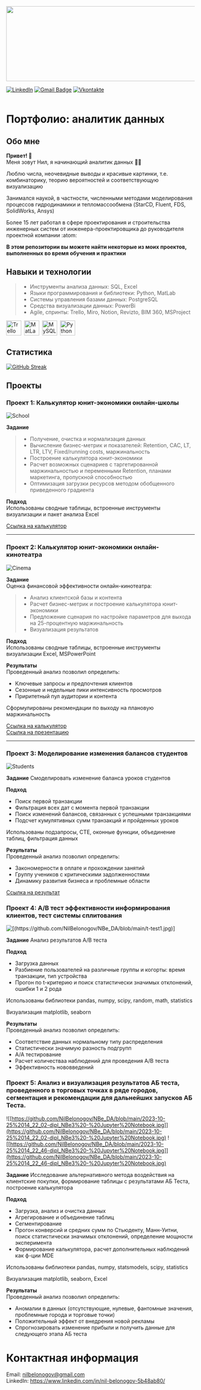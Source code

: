 <img src="https://media.giphy.com/media/QpVUMRUJGokfqXyfa1/giphy.gif" width="1000" height="200">

[![Linkedln](https://img.shields.io/badge/LinkedIn-0077B5?style=flat-square&logo=linkedin&logoColor=white)](https://www.linkedin.com/in/nil-belonogov-5b48ab80/)
[![Gmail Badge](https://img.shields.io/badge/-Gmail-c14438?style=flat-square&logo=Gmail&logoColor=white&link=mailto:mixdeers@gmail.com)](mailto:nilbelonogov@gmail.com)
[![Vkontakte](https://img.shields.io/badge/VK-blue?logo=VK&logoColor=white)](https://vk.com/id4954282)

<div id="badges">
<img src="https://komarev.com/ghpvc/?username=NilBelonogov&style=for-the-badge&color=red" alt=""/>
</div>

# Портфолио: аналитик данных

## Обо мне
**Привет! :wave:**   
Меня зовут Нил, я начинающий аналитик данных :man_student:

Люблю числа, неочевидные выводы и красивые картинки, т.е. комбинаторику, теорию вероятностей и соответствующую визуализацию

Занимался наукой, в частности, численными методами моделирования процессов гидродинамики и тепломассообмена (StarCD, Fluent, FDS, SolidWorks, Ansys)

Более 15 лет работал в сфере проектирования и строительства инженерных систем от инженера-проектировщика до руководителя проектной компании :atom:  

**В этом репозитории вы можете найти некоторые из моих проектов, выполненных во время обучения и практики**

## Навыки и технологии
> - Инструменты анализа данных: SQL, Excel
> - Языки программирования и библиотеки: Python, MatLab
> - Системы управления базами данных: PostgreSQL
> - Средства визуализации данных: PowerBi
> - Agile, спринты: Trello, Miro, Notion, Revizto, BIM 360, MSProject

<div>
  <img src="https://github.com/devicons/devicon/blob/master/icons/trello/trello-plain-wordmark.svg" title="Trello" alt="Trello" width="40" height="40"/>&nbsp;
  <img src="https://github.com/devicons/devicon/blob/master/icons/matlab/matlab-original.svg" title="MatLab" width="40" height="40"/>&nbsp;
  <img src="https://github.com/devicons/devicon/blob/master/icons/mysql/mysql-original-wordmark.svg" title="MySQL"  alt="MySQL" width="40" height="40"/>&nbsp;
  <img src="https://github.com/devicons/devicon/blob/master/icons/python/python-original-wordmark.svg" title="Python"  alt="Python" width="40" height="40"/>&nbsp;
</div>

## Статистика

[![GitHub Streak](http://github-readme-streak-stats.herokuapp.com?user=NilBelonogov&theme=swift&hide_border=true&border_radius=5&locale=ru&date_format=j%20M%5B%20Y%5D)](https://git.io/streak-stats)

## Проекты
### Проект 1: Калькулятор юнит-экономики онлайн-школы
![School](https://user-images.githubusercontent.com/137898661/253531729-d6c26398-97a7-4dbd-8cbf-8a406e2744f5.jpg)

**Задание**
> - Получение, очистка и нормализация данных
> - Вычисление бизнес-метрик и показателей: Retention, CAC, LT, LTR, LTV, Fixed/running costs, маржинальность
> - Построение калькулятора юнит-экономики
> - Расчет возможных сценариев с таргетированной маржинальностью и переменными Retention, планами маркетинга, пропускной способностью
> - Оптимизация загрузки ресурсов методом обобщенного приведенного градиента

**Подход**  
Использованы сводные таблицы, встроенные инструменты визуализации и пакет анализа Excel  

[Ссылка на калькулятор](https://docs.google.com/spreadsheets/d/1k9I0983J5O5pyZKUkAsowSoci2t6R5kR/edit?usp=sharing&ouid=109360586968919572071&rtpof=true&sd=true)

****
### Проект 2: Калькулятор юнит-экономики онлайн-кинотеатра
![Cinema](https://github.com/NilBelonogov/NBe_DA/blob/main/OnlineCinema.gif)

**Задание**  
Оценка финансовой эффективности онлайн-кинотеатра:
>- Анализ клиентской базы и контента
>- Расчет бизнес-метрик и построение калькулятора юнит-экономики
>- Предложение сценария по настройке параметров для выхода на 25-процентную маржинальность
>- Визуализация результатов

**Подход**  
Использованы сводные таблицы, встроенные инструменты визуализации Excel, MSPowerPoint  

**Результаты**  
Проведенный анализ позволил определить:
- Ключевые запросы и предпочтения клиентов
- Сезонные и недельные пики интенсивность просмотров
- Приритетный пул аудитории и контента

Сформулированы рекомендации по выходу на плановую маржинальность

[Ссылка на калькулятор](https://docs.google.com/spreadsheets/d/1M9pEui8zNBK-RekIAh95ADvKNyasuZdj/edit?usp=sharing&ouid=109360586968919572071&rtpof=true&sd=true)  
[Ссылка на презентацию](https://docs.google.com/presentation/d/1rJpPx6qdmhu_GyOfnjvamyQCj0hNOzQR/edit?usp=sharing&ouid=109360586968919572071&rtpof=true&sd=true)

***
### Проект 3: Моделирование изменения балансов студентов
![Students](https://github.com/NilBelonogov/NBe_DA/blob/main/Student_balance.jpg)

**Задание** 
Смоделировать изменение баланса уроков студентов

**Подход**  
* Поиск первой транзакции
* Фильтрация всех дат с момента первой транзакции
* Поиск изменений балансов, связанных с успешными транзакциями
* Подсчет кумулятивных сумм транзакций и пройденных уроков

Использованы подзапросы, CTE, оконные функции, объединение таблиц, фильтрация данных

**Результаты**  
Проведенный анализ позволил определить:
- Закономерности в оплате и прохождении занятий
- Группу учеников с критическими задолженностями
- Динамику развития бизнеса и проблемные области

[Ссылка на результат](https://docs.google.com/spreadsheets/d/17qpFV1bl_O8ZAAoAWj9a3Y-EWSeojbmx/edit?usp=sharing&ouid=109360586968919572071&rtpof=true&sd=true)

### Проект 4: A/B тест эффективности информирования клиентов, тест системы сплитования
![[(https://github.com/NilBelonogov/NBe_DA/blob/main/t-test1.jpg)]](https://github.com/NilBelonogov/NBe_DA/blob/main/t-test1.jpg)

**Задание** 
Анализ результатов А/В теста

**Подход**  
* Загрузка данных
* Разбиение пользователей на различные группы и когорты: время транзакции, тип устройства
* Прогон по t-критерию и поиск статистически значимых отклонений, ошибки 1 и 2 рода

Использованы библиотеки pandas, numpy, scipy, random, math, statistics

Визуализация matplotlib, seaborn

**Результаты**  
Проведенный анализ позволил определить:
- Соответствие данных нормальному типу распределения
- Статистически значимую разность подгрупп
- А/А тестирование
- Расчет количестваа наблюдений для проведения А/В теста
- Эффективность нововведений


### Проект 5: Анализ и визуализация результатов АБ теста, проведенного в торговых точках в ряде городов, сегментация и рекомендации для дальнейших запусков АБ Теста.

![[https://github.com/NilBelonogov/NBe_DA/blob/main/2023-10-25%2014_22_02-dipl_NBe3%20-%20Jupyter%20Notebook.jpg]](https://github.com/NilBelonogov/NBe_DA/blob/main/2023-10-25%2014_22_02-dipl_NBe3%20-%20Jupyter%20Notebook.jpg)
![[https://github.com/NilBelonogov/NBe_DA/blob/main/2023-10-25%2014_22_46-dipl_NBe3%20-%20Jupyter%20Notebook.jpg]](https://github.com/NilBelonogov/NBe_DA/blob/main/2023-10-25%2014_22_46-dipl_NBe3%20-%20Jupyter%20Notebook.jpg)

**Задание** 
Исследование альтернативного метода воздействия на клиентские покупки, формирование таблицы с результатами АБ Теста, построение калькулятора

**Подход**  
* Загрузка, анализ и очистка данных
* Агрегирование и объединение таблиц
* Сегментирование 
* Прогон конверсий и средних сумм по Стьюденту, Манн-Уитни, поиск статистически значимых отклонений, определение мощности эксперимента
* Формирование калькулятора, расчет дополнительных наблюдений как ф-ции MDE

Использованы библиотеки pandas, numpy, statsmodels, scipy, statistics

Визуализация matplotlib, seaborn, Excel

**Результаты**  
Проведенный анализ позволил определить:
- Аномалии в данных (отсутствующие, нулевые, фантомные значения, проблемные города и торговые точки)
- Положительный эффект от внедрения новой рекламы
- Спрогнозировать изменение прибыли и получить данные для следующего этапа АБ теста


# Контактная информация
Email: <nilbelonogov@gmail.com>  
LinkedIn: https://www.linkedin.com/in/nil-belonogov-5b48ab80/

